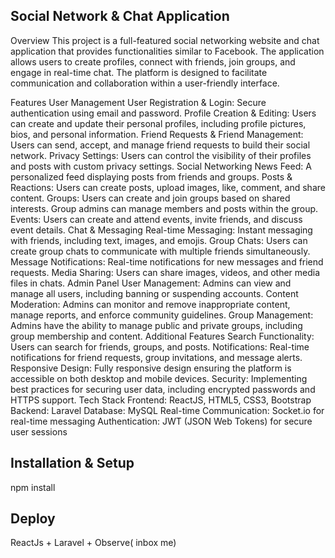 ## Social Network & Chat Application

Overview
This project is a full-featured social networking website and chat application that provides functionalities similar to Facebook. The application allows users to create profiles, connect with friends, join groups, and engage in real-time chat. The platform is designed to facilitate communication and collaboration within a user-friendly interface.

Features
User Management
User Registration & Login: Secure authentication using email and password.
Profile Creation & Editing: Users can create and update their personal profiles, including profile pictures, bios, and personal information.
Friend Requests & Friend Management: Users can send, accept, and manage friend requests to build their social network.
Privacy Settings: Users can control the visibility of their profiles and posts with custom privacy settings.
Social Networking
News Feed: A personalized feed displaying posts from friends and groups.
Posts & Reactions: Users can create posts, upload images, like, comment, and share content.
Groups: Users can create and join groups based on shared interests. Group admins can manage members and posts within the group.
Events: Users can create and attend events, invite friends, and discuss event details.
Chat & Messaging
Real-time Messaging: Instant messaging with friends, including text, images, and emojis.
Group Chats: Users can create group chats to communicate with multiple friends simultaneously.
Message Notifications: Real-time notifications for new messages and friend requests.
Media Sharing: Users can share images, videos, and other media files in chats.
Admin Panel
User Management: Admins can view and manage all users, including banning or suspending accounts.
Content Moderation: Admins can monitor and remove inappropriate content, manage reports, and enforce community guidelines.
Group Management: Admins have the ability to manage public and private groups, including group membership and content.
Additional Features
Search Functionality: Users can search for friends, groups, and posts.
Notifications: Real-time notifications for friend requests, group invitations, and message alerts.
Responsive Design: Fully responsive design ensuring the platform is accessible on both desktop and mobile devices.
Security: Implementing best practices for securing user data, including encrypted passwords and HTTPS support.
Tech Stack
Frontend: ReactJS, HTML5, CSS3, Bootstrap
Backend: Laravel
Database: MySQL
Real-time Communication: Socket.io for real-time messaging
Authentication: JWT (JSON Web Tokens) for secure user sessions

## Installation & Setup
npm install

## Deploy
ReactJs + Laravel + Observe( inbox me)
